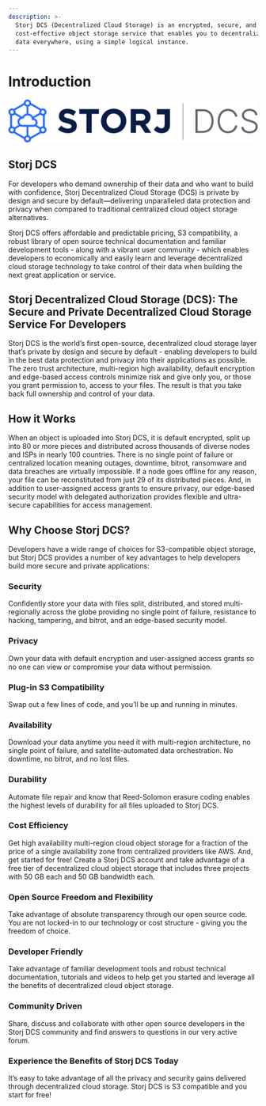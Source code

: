 ```yaml
---
description: >-
  Storj DCS (Decentralized Cloud Storage) is an encrypted, secure, and
  cost-effective object storage service that enables you to decentralize object
  data everywhere, using a simple logical instance.
---
```


# Introduction

![](<.gitbook/assets/Storj DCS Logo - Color.svg>)

## Storj DCS&#x20;

For developers who demand ownership of their data and who want to build with confidence, Storj Decentralized Cloud Storage (DCS) is private by design and secure by default—delivering unparalleled data protection and privacy when compared to traditional centralized cloud object storage alternatives.

Storj DCS offers affordable and predictable pricing, S3 compatibility, a robust library of open source technical documentation and familiar development tools - along with a vibrant user community - which enables developers to economically and easily learn and leverage decentralized cloud storage technology to take control of their data when building the next great application or service.

## Storj Decentralized Cloud Storage (DCS): The Secure and Private Decentralized Cloud Storage Service For Developers

Storj DCS is the world’s first open-source, decentralized cloud storage layer that’s private by design and secure by default - enabling developers to build in the best data protection and privacy into their applications as possible. The zero trust architecture, multi-region high availability, default encryption and edge-based access controls minimize risk and give only you, or those you grant permission to, access to your files. The result is that you take back full ownership and control of your data.&#x20;

## How it Works&#x20;

When an object is uploaded into Storj DCS, it is default encrypted, split up into 80 or more pieces and distributed across thousands of diverse nodes and ISPs in nearly 100 countries. There is no single point of failure or centralized location meaning outages, downtime, bitrot, ransomware and data breaches are virtually impossible. If a node goes offline for any reason, your file can be reconstituted from just 29 of its distributed pieces. And, in addition to user-assigned access grants to ensure privacy, our edge-based security model with delegated authorization provides flexible and ultra-secure capabilities for access management.

## Why Choose Storj DCS?&#x20;

Developers have a wide range of choices for S3-compatible object storage, but Storj DCS provides a number of key advantages to help developers build more secure and private applications:

### Security

Confidently store your data with files split, distributed, and stored multi-regionally across the globe providing no single point of failure, resistance to hacking, tampering, and bitrot, and an edge-based security model.

### Privacy

Own your data with default encryption and user-assigned access grants so no one can view or compromise your data without permission.

### Plug-in S3 Compatibility&#x20;

Swap out a few lines of code, and you’ll be up and running in minutes.

### Availability

Download your data anytime you need it with multi-region architecture, no single point of failure, and satellite-automated data orchestration. No downtime, no bitrot, and no lost files.&#x20;

### Durability&#x20;

Automate file repair and know that Reed-Solomon erasure coding enables the highest levels of durability for all files uploaded to Storj DCS.

### Cost Efficiency&#x20;

Get high availability multi-region cloud object storage for a fraction of the price of a single availability zone from centralized providers like AWS. And, get started for free! Create a Storj DCS account and take advantage of a free tier of decentralized cloud object storage that includes three projects with 50 GB each and 50 GB bandwidth each.

### Open Source Freedom and Flexibility

Take advantage of absolute transparency through our open source code. You are not locked-in to our technology or cost structure - giving you the freedom of choice.

### Developer Friendly&#x20;

Take advantage of familiar development tools and robust technical documentation, tutorials and videos to help get you started and leverage all the benefits of decentralized cloud object storage.

### Community Driven

Share, discuss and collaborate with other open source developers in the Storj DCS community and find answers to questions in our very active forum.

### Experience the Benefits of Storj DCS Today

It’s easy to take advantage of all the privacy and security gains delivered through decentralized cloud storage. Storj DCS is S3 compatible and you start for free!


